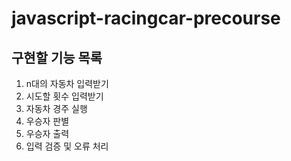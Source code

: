 # javascript-racingcar-precourse

## 구현할 기능 목록
1. n대의 자동차 입력받기
2. 시도할 횟수 입력받기
3. 자동차 경주 실행
4. 우승자 판별
5. 우승자 출력
6. 입력 검증 및 오류 처리
